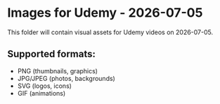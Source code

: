 # Images for Udemy - 2026-07-05

This folder will contain visual assets for Udemy videos on 2026-07-05.

## Supported formats:
- PNG (thumbnails, graphics)
- JPG/JPEG (photos, backgrounds)
- SVG (logos, icons)
- GIF (animations)
